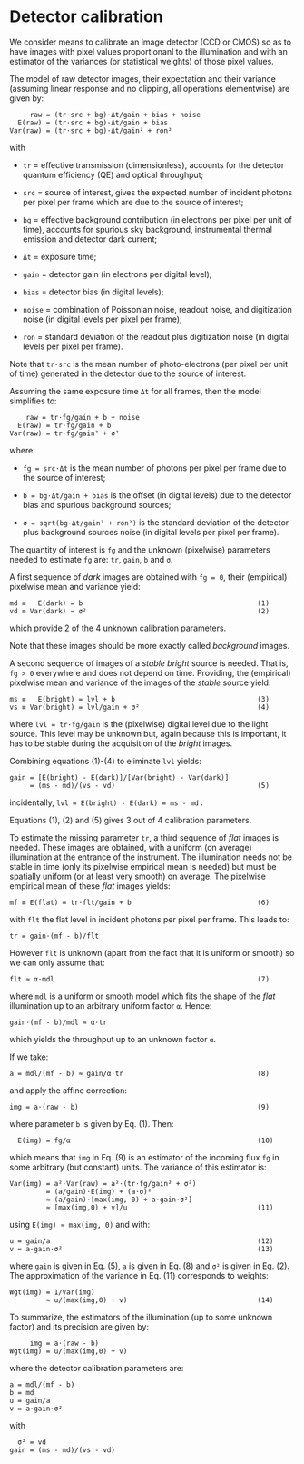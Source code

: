 # Detector calibration

We consider means to calibrate an image detector (CCD or CMOS) so as to have
images with pixel values proportionanl to the illumination and with an
estimator of the variances (or statistical weights) of those pixel values.

The model of raw detector images, their expectation and their variance
(assuming linear response and no clipping, all operations elementwise) are
given by:

```
     raw = (tr⋅src + bg)⋅Δt/gain + bias + noise
  E(raw) = (tr⋅src + bg)⋅Δt/gain + bias
Var(raw) = (tr⋅src + bg)⋅Δt/gain² + ron²
```

with

- `tr` = effective transmission (dimensionless), accounts for the detector
  quantum efficiency (QE) and optical throughput;

- `src` = source of interest, gives the expected number of incident photons per
  pixel per frame which are due to the source of interest;

- `bg` = effective background contribution (in electrons per pixel per unit of
  time), accounts for spurious sky background, instrumental thermal emission
  and detector dark current;

- `Δt` = exposure time;

- `gain` = detector gain (in electrons per digital level);

- `bias` = detector bias (in digital levels);

- `noise` = combination of Poissonian noise, readout noise, and digitization
  noise (in digital levels per pixel per frame);

- `ron` = standard deviation of the readout plus digitization noise (in digital
  levels per pixel per frame).

Note that `tr⋅src` is the mean number of photo-electrons (per pixel per unit of
time) generated in the detector due to the source of interest.

Assuming the same exposure time `Δt` for all frames, then the model simplifies
to:

```
    raw = tr⋅fg/gain + b + noise
  E(raw) = tr⋅fg/gain + b
Var(raw) = tr⋅fg/gain² + σ²
```

where:

- `fg = src⋅Δt` is the mean number of photons per pixel per frame due to the
  source of interest;

- `b = bg⋅Δt/gain + bias` is the offset (in digital levels) due to the detector
  bias and spurious background sources;

- `σ = sqrt(bg⋅Δt/gain² + ron²)` is the standard deviation of the detector plus
  background sources noise (in digital levels per pixel per frame).

The quantity of interest is `fg` and the unknown (pixelwise) parameters needed
to estimate `fg` are: `tr`, `gain`, `b` and `σ`.

A first sequence of *dark* images are obtained with `fg = 0`, their (empirical)
pixelwise mean and variance yield:

```
md ≡   E(dark) = b                                           (1)
vd ≡ Var(dark) = σ²                                          (2)
```

which provide 2 of the 4 unknown calibration parameters.

Note that these images should be more exactly called *background* images.

A second sequence of images of a *stable bright* source is needed.  That is,
`fg > 0` everywhere and does not depend on time.  Providing, the (empirical)
pixelwise mean and variance of the images of the *stable* source yield:

```
ms ≡   E(bright) = lvl + b                                   (3)
vs ≡ Var(bright) = lvl/gain + σ²                             (4)
```

where `lvl = tr⋅fg/gain` is the (pixelwise) digital level due to the light
source.  This level may be unknown but, again because this is important, it
has to be stable during the acquisition of the *bright* images.

Combining equations (1)-(4) to eliminate `lvl` yields:

```
gain = [E(bright) - E(dark)]/[Var(bright) - Var(dark)]
     = (ms - md)/(vs - vd)                                   (5)
```

incidentally, `lvl = E(bright) - E(dark) = ms - md` .

Equations (1), (2) and (5) gives 3 out of 4 calibration parameters.

To estimate the missing parameter `tr`, a third sequence of *flat* images is
needed.  These images are obtained, with a uniform (on average) illumination at
the entrance of the instrument.  The illumination needs not be stable in time
(only its pixelwise empirical mean is needed) but must be spatially uniform (or
at least very smooth) on average.  The pixelwise empirical mean of these *flat*
images yields:

```
mf ≡ E(flat) = tr⋅flt/gain + b                               (6)
```

with `flt` the flat level in incident photons per pixel per frame.  This leads
to:

```
tr = gain⋅(mf - b)/flt
```

However `flt` is unknown (apart from the fact that it is uniform or smooth)
so we can only assume that:

```
flt ≈ α⋅mdl                                                  (7)
```

where `mdl` is a uniform or smooth model which fits the shape of the *flat*
illumination up to an arbitrary uniform factor `α`.  Hence:

```
gain⋅(mf - b)/mdl ≈ α⋅tr
```

which yields the throughput up to an unknown factor `α`.

If we take:

```
a = mdl/(mf - b) ≈ gain/α⋅tr                                 (8)
```

and apply the affine correction:

```
img = a⋅(raw - b)                                            (9)
```

where parameter `b` is given by Eq. (1).  Then:

```
  E(img) = fg/α                                              (10)
```

which means that `img` in Eq. (9) is an estimator of the incoming flux `fg` in
some arbitrary (but constant) units.  The variance of this estimator is:

```
Var(img) = a²⋅Var(raw) = a²⋅(tr⋅fg/gain² + σ²)
         = (a/gain)⋅E(img) + (a⋅σ)²
         ≈ (a/gain)⋅[max(img, 0) + a⋅gain⋅σ²]
         ≈ [max(img,0) + v]/u                                (11)
```

using `E(img) ≈ max(img, 0)` and with:

```
u = gain/a                                                   (12)
v = a⋅gain⋅σ²                                                (13)
```

where `gain` is given in Eq. (5), `a` is given in Eq. (8) and `σ²` is given in
Eq. (2).  The approximation of the variance in Eq. (11) corresponds to weights:

```
Wgt(img) = 1/Var(img)
         ≈ u/(max(img,0) + v)                                (14)
```

To summarize, the estimators of the illumination (up to some unknown factor)
and its precision are given by:

```
     img = a⋅(raw - b)
Wgt(img) = u/(max(img,0) + v)
```

where the detector calibration parameters are:

```
a = mdl/(mf - b)
b = md
u = gain/a
v = a⋅gain⋅σ²
```

with

```
  σ² = vd
gain = (ms - md)/(vs - vd)
```

